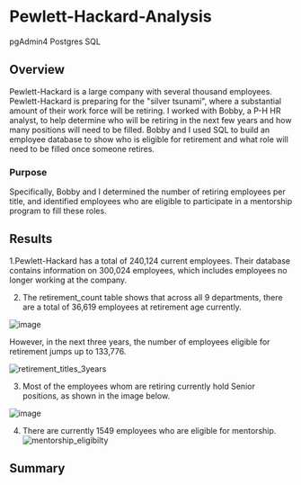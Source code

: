 # Pewlett-Hackard-Analysis
pgAdmin4 Postgres SQL

## Overview

Pewlett-Hackard is a large company with several thousand employees. Pewlett-Hackard is preparing for the "silver tsunami", where a substantial amount of their work force will be retiring. I worked with Bobby, a P-H HR analyst, to help determine who will be retiring in the next few years and how many positions will need to be filled. Bobby and I used SQL to build an employee database to show who is eligible for retirement and what role will need to be filled once someone retires.

### Purpose 

Specifically, Bobby and I determined the number of retiring employees per title, and identified employees who are eligible to participate in a mentorship program to fill these roles.

## Results

1.Pewlett-Hackard has a total of 240,124 current employees. Their database contains information on 300,024 employees, which includes employees no longer working at the company.

2. The retirement_count table shows that across all 9 departments, there are a total of 36,619 employees at retirement age currently. 

![image](https://user-images.githubusercontent.com/101427781/180838526-573f12ea-02db-481c-bc59-8a7b561c5ac3.png)

However, in the next three years, the number of employees eligible for retirement jumps up to 133,776.

![retirement_titles_3years](https://user-images.githubusercontent.com/101427781/180843183-b297b617-061f-42e8-8fd4-e26cc6aaa91d.png)


3. Most of the employees whom are retiring currently hold Senior positions, as shown in the image below.

![image](https://user-images.githubusercontent.com/101427781/180841320-ee930157-a96d-4859-bac2-b8c3ff79abff.png)


4. There are currently 1549 employees who are eligible for mentorship.
![mentorship_eligibilty](https://user-images.githubusercontent.com/101427781/180840536-cf94c451-0204-4ef6-9012-bfc59525bd75.png)


## Summary

